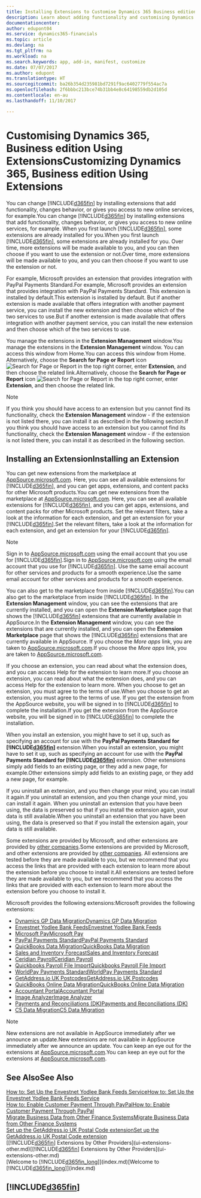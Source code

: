 ```yaml
---
title: Installing Extensions to Customise Dynamics 365 Business edition | Microsoft Docs
description: Learn about adding functionality and customising Dynamics 365 Business edition by installing extensions.
documentationcenter: 
author: edupont04
ms.service: dynamics365-financials
ms.topic: article
ms.devlang: na
ms.tgt_pltfrm: na
ms.workload: na
ms.search.keywords: app, add-in, manifest, customize
ms.date: 07/07/2017
ms.author: edupont
ms.translationtype: HT
ms.sourcegitcommit: ba26b354d235981bd7291f9ac6402779f554ac7a
ms.openlocfilehash: 2f6bbbc213bce74b31bb4e8c64198559db2d105d
ms.contentlocale: en-au
ms.lasthandoff: 11/10/2017

---
```

# <a name="customizing-dynamics-365-business-edition-using-extensions"></a><span data-ttu-id="ad36a-103">Customising Dynamics 365, Business edition Using Extensions</span><span class="sxs-lookup"><span data-stu-id="ad36a-103">Customizing Dynamics 365, Business edition Using Extensions</span></span>
<span data-ttu-id="ad36a-104">You can change [!INCLUDE[d365fin](includes/d365fin_md.md)] by installing extensions that add functionality, changes behavior, or gives you access to new online services, for example.</span><span class="sxs-lookup"><span data-stu-id="ad36a-104">You can change [!INCLUDE[d365fin](includes/d365fin_md.md)] by installing extensions that add functionality, changes behavior, or gives you access to new online services, for example.</span></span>
<span data-ttu-id="ad36a-105">When you first launch [!INCLUDE[d365fin](includes/d365fin_md.md)], some extensions are already installed for you.</span><span class="sxs-lookup"><span data-stu-id="ad36a-105">When you first launch [!INCLUDE[d365fin](includes/d365fin_md.md)], some extensions are already installed for you.</span></span> <span data-ttu-id="ad36a-106">Over time, more extensions will be made available to you, and you can then choose if you want to use the extension or not.</span><span class="sxs-lookup"><span data-stu-id="ad36a-106">Over time, more extensions will be made available to you, and you can then choose if you want to use the extension or not.</span></span>

<span data-ttu-id="ad36a-107">For example, Microsoft provides an extension that provides integration with PayPal Payments Standard.</span><span class="sxs-lookup"><span data-stu-id="ad36a-107">For example, Microsoft provides an extension that provides integration with PayPal Payments Standard.</span></span> <span data-ttu-id="ad36a-108">This extension is installed by default.</span><span class="sxs-lookup"><span data-stu-id="ad36a-108">This extension is installed by default.</span></span>
<span data-ttu-id="ad36a-109">But if another extension is made available that offers integration with another payment service, you can install the new extension and then choose which of the two services to use.</span><span class="sxs-lookup"><span data-stu-id="ad36a-109">But if another extension is made available that offers integration with another payment service, you can install the new extension and then choose which of the two services to use.</span></span>  

<span data-ttu-id="ad36a-110">You manage the extensions in the **Extension Management** window.</span><span class="sxs-lookup"><span data-stu-id="ad36a-110">You manage the extensions in the **Extension Management** window.</span></span> <span data-ttu-id="ad36a-111">You can access this window from Home.</span><span class="sxs-lookup"><span data-stu-id="ad36a-111">You can access this window from Home.</span></span> <span data-ttu-id="ad36a-112">Alternatively, choose the **Search for Page or Report** icon ![Search for Page or Report](media/ui-search/search_small.png "Search for Page or Report icon") in the top right corner, enter **Extension**, and then choose the related link.</span><span class="sxs-lookup"><span data-stu-id="ad36a-112">Alternatively, choose the **Search for Page or Report** icon ![Search for Page or Report](media/ui-search/search_small.png "Search for Page or Report icon") in the top right corner, enter **Extension**, and then choose the related link.</span></span>  

> [!NOTE]  
>   <span data-ttu-id="ad36a-113">If you think you should have access to an extension but you cannot find its functionality, check the **Extension Management** window - if the extension is not listed there, you can install it as described in the following section.</span><span class="sxs-lookup"><span data-stu-id="ad36a-113">If you think you should have access to an extension but you cannot find its functionality, check the **Extension Management** window - if the extension is not listed there, you can install it as described in the following section.</span></span>  

## <a name="installing-an-extension"></a><span data-ttu-id="ad36a-114">Installing an Extension</span><span class="sxs-lookup"><span data-stu-id="ad36a-114">Installing an Extension</span></span>
<span data-ttu-id="ad36a-115">You can get new extensions from the marketplace at [AppSource.microsoft.com](https://appsource.microsoft.com/en-us/marketplace/apps?product=dynamics-365%3Bdynamics-365-for-financials&page=1). Here, you can see all available extensions for [!INCLUDE[d365fin](includes/d365fin_md.md)], and you can get apps, extensions, and content packs for other Microsoft products.</span><span class="sxs-lookup"><span data-stu-id="ad36a-115">You can get new extensions from the marketplace at [AppSource.microsoft.com](https://appsource.microsoft.com/en-us/marketplace/apps?product=dynamics-365%3Bdynamics-365-for-financials&page=1). Here, you can see all available extensions for [!INCLUDE[d365fin](includes/d365fin_md.md)], and you can get apps, extensions, and content packs for other Microsoft products.</span></span> <span data-ttu-id="ad36a-116">Set the relevant filters, take a look at the information for each extension, and get an extension for your [!INCLUDE[d365fin](includes/d365fin_md.md)].</span><span class="sxs-lookup"><span data-stu-id="ad36a-116">Set the relevant filters, take a look at the information for each extension, and get an extension for your [!INCLUDE[d365fin](includes/d365fin_md.md)].</span></span>  
> [!NOTE]  
>   <span data-ttu-id="ad36a-117">Sign in to [AppSource.microsoft.com](https://appsource.microsoft.com/) using the email account that you use for [!INCLUDE[d365fin](includes/d365fin_md.md)].</span><span class="sxs-lookup"><span data-stu-id="ad36a-117">Sign in to [AppSource.microsoft.com](https://appsource.microsoft.com/) using the email account that you use for [!INCLUDE[d365fin](includes/d365fin_md.md)].</span></span> <span data-ttu-id="ad36a-118">Use the same email account for other services and products for a smooth experience.</span><span class="sxs-lookup"><span data-stu-id="ad36a-118">Use the same email account for other services and products for a smooth experience.</span></span>  

<span data-ttu-id="ad36a-119">You can also get to the marketplace from inside [!INCLUDE[d365fin](includes/d365fin_md.md)].</span><span class="sxs-lookup"><span data-stu-id="ad36a-119">You can also get to the marketplace from inside [!INCLUDE[d365fin](includes/d365fin_md.md)].</span></span> <span data-ttu-id="ad36a-120">In the **Extension Management** window, you can see the extensions that are currently installed, and you can open the **Extension Marketplace** page that shows the [!INCLUDE[d365fin](includes/d365fin_md.md)] extensions that are currently available in AppSource.</span><span class="sxs-lookup"><span data-stu-id="ad36a-120">In the **Extension Management** window, you can see the extensions that are currently installed, and you can open the **Extension Marketplace** page that shows the [!INCLUDE[d365fin](includes/d365fin_md.md)] extensions that are currently available in AppSource.</span></span> <span data-ttu-id="ad36a-121">If you choose the *More apps* link, you are taken to [AppSource.microsoft.com](https://appsource.microsoft.com/en-us/marketplace/apps?product=dynamics-365%3Bdynamics-365-for-financials&page=1).</span><span class="sxs-lookup"><span data-stu-id="ad36a-121">If you choose the *More apps* link, you are taken to [AppSource.microsoft.com](https://appsource.microsoft.com/en-us/marketplace/apps?product=dynamics-365%3Bdynamics-365-for-financials&page=1).</span></span>  

<span data-ttu-id="ad36a-122">If you choose an extension, you can read about what the extension does, and you can access Help for the extension to learn more.</span><span class="sxs-lookup"><span data-stu-id="ad36a-122">If you choose an extension, you can read about what the extension does, and you can access Help for the extension to learn more.</span></span> <span data-ttu-id="ad36a-123">When you choose to get an extension, you must agree to the terms of use.</span><span class="sxs-lookup"><span data-stu-id="ad36a-123">When you choose to get an extension, you must agree to the terms of use.</span></span> <span data-ttu-id="ad36a-124">If you get the extension from the AppSource website, you will be signed in to [!INCLUDE[d365fin](includes/d365fin_md.md)] to complete the installation.</span><span class="sxs-lookup"><span data-stu-id="ad36a-124">If you get the extension from the AppSource website, you will be signed in to [!INCLUDE[d365fin](includes/d365fin_md.md)] to complete the installation.</span></span>  

<span data-ttu-id="ad36a-125">When you install an extension, you might have to set it up, such as specifying an account for use with the **PayPal Payments Standard for [!INCLUDE[d365fin](includes/d365fin_md.md)]** extension.</span><span class="sxs-lookup"><span data-stu-id="ad36a-125">When you install an extension, you might have to set it up, such as specifying an account for use with the **PayPal Payments Standard for [!INCLUDE[d365fin](includes/d365fin_md.md)]** extension.</span></span>
<span data-ttu-id="ad36a-126">Other extensions simply add fields to an existing page, or they add a new page, for example.</span><span class="sxs-lookup"><span data-stu-id="ad36a-126">Other extensions simply add fields to an existing page, or they add a new page, for example.</span></span>   

<span data-ttu-id="ad36a-127">If you uninstall an extension, and you then change your mind, you can install it again.</span><span class="sxs-lookup"><span data-stu-id="ad36a-127">If you uninstall an extension, and you then change your mind, you can install it again.</span></span> <span data-ttu-id="ad36a-128">When you uninstall an extension that you have been using, the data is preserved so that if you install the extension again, your data is still available.</span><span class="sxs-lookup"><span data-stu-id="ad36a-128">When you uninstall an extension that you have been using, the data is preserved so that if you install the extension again, your data is still available.</span></span>  

<span data-ttu-id="ad36a-129">Some extensions are provided by Microsoft, and other extensions are provided by [other companies](ui-extensions-other.md).</span><span class="sxs-lookup"><span data-stu-id="ad36a-129">Some extensions are provided by Microsoft, and other extensions are provided by [other companies](ui-extensions-other.md).</span></span> <span data-ttu-id="ad36a-130">All extensions are tested before they are made available to you, but we recommend that you access the links that are provided with each extension to learn more about the extension before you choose to install it.</span><span class="sxs-lookup"><span data-stu-id="ad36a-130">All extensions are tested before they are made available to you, but we recommend that you access the links that are provided with each extension to learn more about the extension before you choose to install it.</span></span>  

<span data-ttu-id="ad36a-131">Microsoft provides the following extensions:</span><span class="sxs-lookup"><span data-stu-id="ad36a-131">Microsoft provides the following extensions:</span></span>  

* [<span data-ttu-id="ad36a-132">Dynamics GP Data Migration</span><span class="sxs-lookup"><span data-stu-id="ad36a-132">Dynamics GP Data Migration</span></span>](ui-extensions-dynamicsgp-data-migration.md)  
* [<span data-ttu-id="ad36a-133">Envestnet Yodlee Bank Feeds</span><span class="sxs-lookup"><span data-stu-id="ad36a-133">Envestnet Yodlee Bank Feeds</span></span>](ui-extensions-yodlee-bank-feeds.md)  
* [<span data-ttu-id="ad36a-134">Microsoft Pay</span><span class="sxs-lookup"><span data-stu-id="ad36a-134">Microsoft Pay</span></span>](ui-extensions-microsoft-pay-payments.md)
* [<span data-ttu-id="ad36a-135">PayPal Payments Standard</span><span class="sxs-lookup"><span data-stu-id="ad36a-135">PayPal Payments Standard</span></span>](ui-extensions-paypal-payments-standard.md)  
* [<span data-ttu-id="ad36a-136">QuickBooks Data Migration</span><span class="sxs-lookup"><span data-stu-id="ad36a-136">QuickBooks Data Migration</span></span>](ui-extensions-quickbooks-data-migration.md)  
* [<span data-ttu-id="ad36a-137">Sales and Inventory Forecast</span><span class="sxs-lookup"><span data-stu-id="ad36a-137">Sales and Inventory Forecast</span></span>](ui-extensions-sales-forecast.md)  
* [<span data-ttu-id="ad36a-138">Ceridian Payroll</span><span class="sxs-lookup"><span data-stu-id="ad36a-138">Ceridian Payroll</span></span>](ui-extensions-ceridian-payroll.md)  
* [<span data-ttu-id="ad36a-139">Quickbooks Payroll File Import</span><span class="sxs-lookup"><span data-stu-id="ad36a-139">Quickbooks Payroll File Import</span></span>](ui-extensions-quickbooks-payroll.md)  
* [<span data-ttu-id="ad36a-140">WorldPay Payments Standard</span><span class="sxs-lookup"><span data-stu-id="ad36a-140">WorldPay Payments Standard</span></span>](ui-extensions-worldpay-payments-standard.md)
* [<span data-ttu-id="ad36a-141">GetAddress.io UK Postcodes</span><span class="sxs-lookup"><span data-stu-id="ad36a-141">GetAddress.io UK Postcodes</span></span>](ui-extensions-getaddressio.md)
* [<span data-ttu-id="ad36a-142">QuickBooks Online Data Migration</span><span class="sxs-lookup"><span data-stu-id="ad36a-142">QuickBooks Online Data Migration</span></span>](ui-extensions-quickbooks-online-data-migration.md)
* [<span data-ttu-id="ad36a-143">Accountant Portal</span><span class="sxs-lookup"><span data-stu-id="ad36a-143">Accountant Portal</span></span>](ui-extensions-accountant-portal.md)  
* [<span data-ttu-id="ad36a-144">Image Analyzer</span><span class="sxs-lookup"><span data-stu-id="ad36a-144">Image Analyzer</span></span>](ui-extensions-image-analyzer.md)
* [<span data-ttu-id="ad36a-145">Payments and Reconciliations (DK)</span><span class="sxs-lookup"><span data-stu-id="ad36a-145">Payments and Reconciliations (DK)</span></span>](ui-extensions-payments-reconciliation-formats-dk.md)
* [<span data-ttu-id="ad36a-146">C5 Data Migration</span><span class="sxs-lookup"><span data-stu-id="ad36a-146">C5 Data Migration</span></span>](ui-extensions-c5-data-migration.md)

> [!NOTE]  
>  <span data-ttu-id="ad36a-147">New extensions are not available in AppSource immediately after we announce an update.</span><span class="sxs-lookup"><span data-stu-id="ad36a-147">New extensions are not available in AppSource immediately after we announce an update.</span></span> <span data-ttu-id="ad36a-148">You can keep an eye out for the extensions at [AppSource.microsoft.com](https://appsource.microsoft.com/en-us/marketplace/apps?product=dynamics-365%3Bdynamics-365-for-financials&page=1).</span><span class="sxs-lookup"><span data-stu-id="ad36a-148">You can keep an eye out for the extensions at [AppSource.microsoft.com](https://appsource.microsoft.com/en-us/marketplace/apps?product=dynamics-365%3Bdynamics-365-for-financials&page=1).</span></span>

## <a name="see-also"></a><span data-ttu-id="ad36a-149">See Also</span><span class="sxs-lookup"><span data-stu-id="ad36a-149">See Also</span></span>
[<span data-ttu-id="ad36a-150">How to: Set Up the Envestnet Yodlee Bank Feeds Service</span><span class="sxs-lookup"><span data-stu-id="ad36a-150">How to: Set Up the Envestnet Yodlee Bank Feeds Service</span></span>](bank-how-setup-bank-statement-service.md)  
[<span data-ttu-id="ad36a-151">How to: Enable Customer Payment Through PayPal</span><span class="sxs-lookup"><span data-stu-id="ad36a-151">How to: Enable Customer Payment Through PayPal</span></span>](sales-how-enable-payment-service-extensions.md)  
[<span data-ttu-id="ad36a-152">Migrate Business Data from Other Finance Systems</span><span class="sxs-lookup"><span data-stu-id="ad36a-152">Migrate Business Data from Other Finance Systems</span></span>](upload-data.md)  
[<span data-ttu-id="ad36a-153">Set up the GetAddress.io UK Postal Code extension</span><span class="sxs-lookup"><span data-stu-id="ad36a-153">Set up the GetAddress.io UK Postal Code extension</span></span>](LocalFunctionality/UnitedKingdom/uk-setup-postal-code-service.md)  
<span data-ttu-id="ad36a-154">[[!INCLUDE[d365fin](includes/d365fin_md.md)] Extensions by Other Providers](ui-extensions-other.md)</span><span class="sxs-lookup"><span data-stu-id="ad36a-154">[[!INCLUDE[d365fin](includes/d365fin_md.md)] Extensions by Other Providers](ui-extensions-other.md)</span></span>  
<span data-ttu-id="ad36a-155">[Welcome to [!INCLUDE[d365fin_long](includes/d365fin_long_md.md)]](index.md)</span><span class="sxs-lookup"><span data-stu-id="ad36a-155">[Welcome to [!INCLUDE[d365fin_long](includes/d365fin_long_md.md)]](index.md)</span></span>  

## [!INCLUDE[d365fin](includes/free_trial_md.md)]

